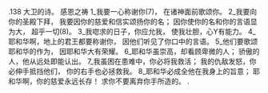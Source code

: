 .138 
大卫的诗。 
感恩之祷 
1_我要一心称谢你(7)， 
在诸神面前歌颂你。 
2_我要向你的圣殿下拜， 
我要因你的慈爱和信实颂扬你的名； 
因你使你的名和你的言语显为大， 
超乎一切(8)。 
3_我唿求的日子，你应允我， 
使我壮胆，心Y有能力。 
4_耶和华啊，地上的君王都要称谢你， 
因他们听见了你口中的言语。 
5_他们要歌颂耶和华的作为， 
因耶和华大有荣耀。 
6_耶和华虽崇高，却看顾卑微的人； 
骄傲的人，他从远处即能认出。 
7_我虽困在患难中，你必将我救活； 
我的仇敌发怒，你必伸手抵挡他们， 
你的右手也必拯救我。 
8_耶和华必成全他在我身上的旨意； 
耶和华啊，你的慈爱永远长存！ 
求你不要离弃你手所造的。 
.